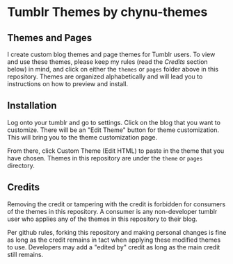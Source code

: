 # Tumblr Themes by chynu-themes
## Themes and Pages
I create custom blog themes and page themes for Tumblr users. To view and use these themes, please keep my rules (read the *Credits* section below) in mind, and click on either the `themes` or `pages` folder above in this repository. Themes are organized alphabetically and will lead you to instructions on how to preview and install.

## Installation
Log onto your tumblr and go to settings. Click on the blog that you want to customize. There will be an "Edit Theme" button for theme customization. This will bring you to the theme customization page.

From there, click Custom Theme (Edit HTML) to paste in the theme that you have chosen. Themes in this repository are under the `theme` or `pages` directory.

## Credits
Removing the credit or tampering with the credit is forbidden for consumers of the themes in this repository. A consumer is any non-developer tumblr user who applies any of the themes in this repository to their blog. 

Per github rules, forking this repository and making personal changes is fine as long as the credit remains in tact when applying these modified themes to use. Developers may add a "edited by" credit as long as the main credit still remains.